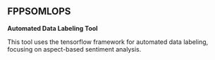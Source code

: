 ## FPPSOMLOPS

**Automated Data Labeling Tool**

This tool uses the tensorflow framework for automated data labeling, focusing on aspect-based sentiment analysis.
